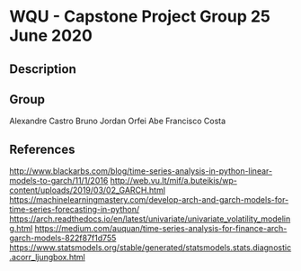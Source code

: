 
# WQU - Capstone Project Group 25 June 2020

## Description

## Group
Alexandre Castro
Bruno Jordan Orfei Abe
Francisco Costa


## References
http://www.blackarbs.com/blog/time-series-analysis-in-python-linear-models-to-garch/11/1/2016
http://web.vu.lt/mif/a.buteikis/wp-content/uploads/2019/03/02_GARCH.html
https://machinelearningmastery.com/develop-arch-and-garch-models-for-time-series-forecasting-in-python/
https://arch.readthedocs.io/en/latest/univariate/univariate_volatility_modeling.html
https://medium.com/auquan/time-series-analysis-for-finance-arch-garch-models-822f87f1d755
https://www.statsmodels.org/stable/generated/statsmodels.stats.diagnostic.acorr_ljungbox.html
